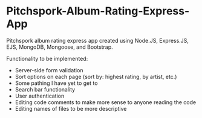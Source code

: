 # Pitchspork-Album-Rating-Express-App
Pitchspork album rating express app created using Node.JS, Express.JS, EJS, MongoDB, Mongoose, and Bootstrap.

Functionality to be implemented:

- Server-side form validation
- Sort options on each page (sort by: highest rating, by artist, etc.)
- Some pathing I have yet to get to
- Search bar functionality
- User authentication
- Editing code comments to make more sense to anyone reading the code
- Editing names of files to be more descriptive
